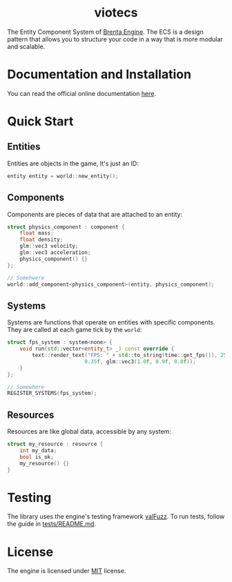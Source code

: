 <h1 align=center> viotecs </h1>

The Entity Component System of [Brenta Engine](https://github.com/San7o/Brenta-Engine).
The ECS is a design pattern that allows you to structure your code in
a way that is more modular and scalable.

# Documentation and Installation

You can read the official online documentation [here](https://san7o.github.io/brenta-engine-documentation/viotecs/v1.0/).

# Quick Start

## Entities
Entities are objects in the game, It's just an ID:
```c++
entity entity = world::new_entity();
```

## Components
Components are pieces of data that are attached to an entity:
```c++
struct physics_component : component {
    float mass;
    float density;
    glm::vec3 velocity;
    glm::vec3 acceleration;
    physics_component() {}
};

// Somehwere
world::add_component<physics_component>(entity, physics_component);
```

## Systems
Systems are functions that operate on entities with specific components. They
are called at each game tick by the `world`:
```c++
struct fps_system : system<none> {
    void run(std::vector<entity_t> _) const override {
        text::render_text("FPS: " + std::to_string(time::get_fps()), 25.0f, 25.0f,
                         0.35f, glm::vec3(1.0f, 0.9f, 0.0f));
    }
};

// Somewhere
REGISTER_SYSTEMS(fps_system);
```

## Resources

Resources are like global data, accessible by any system:
```c++
struct my_resource : resource {
    int my_data;
    bool is_ok;
    my_resource() {}
}
```

# Testing
The library uses the engine's testing framework [valFuzz](https://github.com/San7o/valFuzz). To run tests, follow the
guide in [tests/README.md](./tests/README.md).

# License

The engine is licensed under [MIT](https://en.wikipedia.org/wiki/MIT_License) license.
